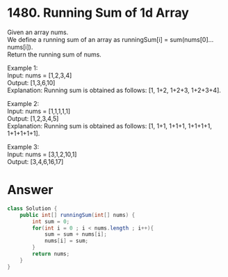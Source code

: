 # 1480. Running Sum of 1d Array
   
Given an array nums.   
We define a running sum of an array as runningSum[i] = sum(nums[0]…nums[i]).   
Return the running sum of nums.   
   
Example 1:   
Input: nums = [1,2,3,4]   
Output: [1,3,6,10]   
Explanation: Running sum is obtained as follows: [1, 1+2, 1+2+3, 1+2+3+4].   
   
Example 2:   
Input: nums = [1,1,1,1,1]   
Output: [1,2,3,4,5]   
Explanation: Running sum is obtained as follows: [1, 1+1, 1+1+1, 1+1+1+1, 1+1+1+1+1].   
   
Example 3:   
Input: nums = [3,1,2,10,1]   
Output: [3,4,6,16,17]   
   
# Answer
```java
class Solution {
    public int[] runningSum(int[] nums) {
        int sum = 0;
        for(int i = 0 ; i < nums.length ; i++){
            sum = sum + nums[i];
            nums[i] = sum;
        }
        return nums;
    }
}
```
